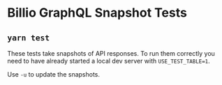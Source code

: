 # Billio GraphQL Snapshot Tests

## `yarn test`

These tests take snapshots of API responses. To run them correctly you need to have already started a local dev server with `USE_TEST_TABLE=1`.

Use `-u` to update the snapshots.
